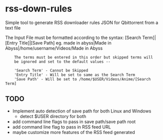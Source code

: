 # rss-down-rules

Simple tool to generate RSS downloader rules JSON for Qbittorrent from a text file 

The Input File must be formatted according to the syntax:
    	[Search Term]|[Entry Title]|[Save Path]
    	eg.
    	made in abyss|Made in Abyss|/home/username/Videos/Made in Abyss

    	The terms must be entered in this order but skipped terms will
    	be ignored and set to the default values --

    	'Search Term' - Cannot be Skipped
    	'Entry Title' - Will be set to same as the Search Term
    	'Save Path' - Will be set to /home/$USER/Videos/Anime/[Search Term]

## TODO
- Implement auto detection of save path for both Linux and Windows
    - detect $USER directory for both
- add command line flags to pass in save path/save path root
- add command line flag to pass in RSS feed URL
- maybe customize more features of the RSS feed generated



